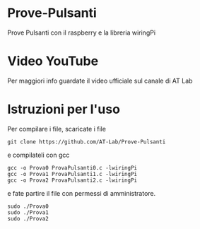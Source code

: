 # Prove-Pulsanti
Prove Pulsanti con il raspberry e la libreria wiringPi

# Video YouTube
Per maggiori info guardate il video ufficiale sul canale di AT Lab

# Istruzioni per l'uso
Per compilare i file, scaricate i file
```
git clone https://github.com/AT-Lab/Prove-Pulsanti
```
e compilateli con gcc
```
gcc -o Prova0 ProvaPulsanti0.c -lwiringPi
gcc -o Prova1 ProvaPulsanti1.c -lwiringPi
gcc -o Prova2 ProvaPulsanti2.c -lwiringPi
```
e fate partire il file con permessi di amministratore.
```
sudo ./Prova0
sudo ./Prova1
sudo ./Prova2
```

